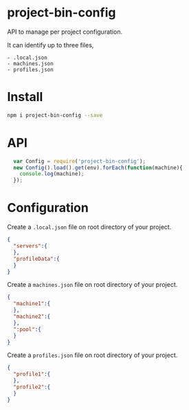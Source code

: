 # project-bin-config

API to manage per project configuration.

It can identify up to three files,

    - .local.json
    - machines.json
    - profiles.json

# Install

```sh
npm i project-bin-config --save
```

# API

```js
  var Config = require('project-bin-config');
  new Config().load().get(env).forEach(function(machine){
    console.log(machine);
  });
```

# Configuration

Create a ```.local.json``` file on root directory of your project.

```json
{
  "servers":{
  },
  "profileData":{
  }
}
```

Create a ```machines.json``` file on root directory of your project.

```json
{
  "machine1":{
  },
  "machine2":{
  },
  ":pool":{
  }
}
```

Create a ```profiles.json``` file on root directory of your project.

```json
{
  "profile1":{
  },
  "profile2":{
  }
}
```

